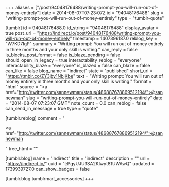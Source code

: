 +++
aliases = ["/post/94048176488/writing-prompt-you-will-run-out-of-money-entirely"]
date = 2014-08-07T07:23:07Z
id = "94048176488"
slug = "writing-prompt-you-will-run-out-of-money-entirely"
type = "tumblr-quote"

[tumblr]
id = 94048176488.0
id_string = "94048176488"
display_avatar = true
post_url = "https://indirect.io/post/94048176488/writing-prompt-you-will-run-out-of-money-entirely"
timestamp = 1407396187.0
reblog_key = "W7KD7IgP"
summary = "Writing prompt: You will run out of money entirely in three months and your only skill is writing."
can_reply = false
is_blocks_post_format = false
is_blaze_pending = false
should_open_in_legacy = true
interactability_reblog = "everyone"
interactability_blaze = "everyone"
is_blazed = false
can_blaze = false
can_like = false
blog_name = "indirect"
state = "published"
short_url = "https://tmblr.co/ZY3jby1NbjKbe"
text = "Writing prompt: You will run out of money entirely in three months and your only skill is writing."
format = "html"
source = "<a href=\"http://twitter.com/sannewman/status/486887678869512194\">@sannewman</a>"
slug = "writing-prompt-you-will-run-out-of-money-entirely"
date = "2014-08-07 07:23:07 GMT"
note_count = 0.0
can_reblog = false
can_send_in_message = true
type = "quote"

[tumblr.reblog]
comment = "<p><a href=\"http://twitter.com/sannewman/status/486887678869512194\">@sannewman</a></p>"
tree_html = ""

[tumblr.blog]
name = "indirect"
title = "indirect"
description = ""
url = "https://indirect.io/"
uuid = "t:PgyUJU3SA2Klwyt81UWAwQ"
updated = 1739939727.0
can_show_badges = false

[tumblr.blog.tumblrmart_accessories]
+++
